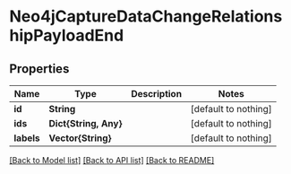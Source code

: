 # Neo4jCaptureDataChangeRelationshipPayloadEnd


## Properties
Name | Type | Description | Notes
------------ | ------------- | ------------- | -------------
**id** | **String** |  | [default to nothing]
**ids** | **Dict{String, Any}** |  | [default to nothing]
**labels** | **Vector{String}** |  | [default to nothing]


[[Back to Model list]](../README.md#models) [[Back to API list]](../README.md#api-endpoints) [[Back to README]](../README.md)



